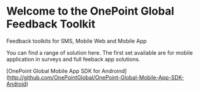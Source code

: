 # Welcome to the OnePoint Global Feedback Toolkit
Feedback toolkits for SMS, Mobile Web and Mobile App

You can find a range of solution here. The first set available are for mobile application in surveys and full feeback app solutions.

[OnePoint Global Mobile App SDK for Androind] (http://github.com/OnePointGlobal/OnePoint-Global-Mobile-App-SDK-Android)
